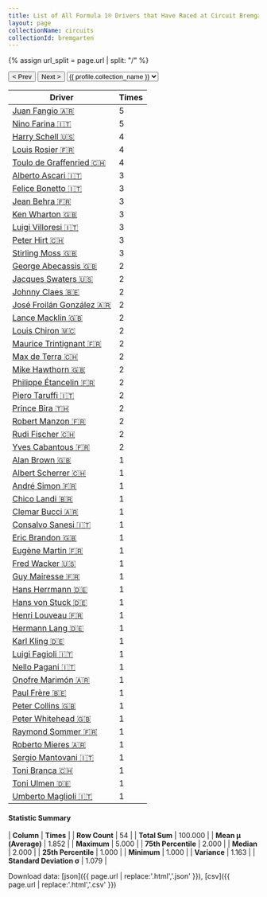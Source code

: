 ```yaml
---
title: List of All Formula 1® Drivers that Have Raced at Circuit Bremgarten
layout: page
collectionName: circuits
collectionId: bremgarten
---
```


{% assign url_split = page.url | split: "/" %}
<div id="collection-navigation">
<button onclick="selector.options[selector.selectedIndex-1].value && (window.location = selector.options[selector.selectedIndex-1].value);">&lt; Prev</button>
<button onclick="selector.options[selector.selectedIndex+1].value && (window.location = selector.options[selector.selectedIndex+1].value);">Next &gt;</button>
<select id="selector" onchange="this.options[this.selectedIndex].value && (window.location = this.options[this.selectedIndex].value);">
  {% for collectionId in site.data[page.collectionName].refs %}
    {% if collectionId == page.collectionId %}
      {% assign selected = "selected" %}
    {% else %}
      {% assign selected = "" %}
    {% endif %}
    {% assign profile = site.data[page.collectionName][collectionId].profile %}
    <option value="/f1/{{ page.collectionName }}/{{ collectionId }}/{{ url_split[4] }}" {{ selected }}>{{ profile.collection_name }}</option>
  {% endfor %}
</select>
</div>

| Driver | Times |
|--|--|
| [Juan Fangio 🇦🇷](/f1/drivers/fangio) | 5 |
| [Nino Farina 🇮🇹](/f1/drivers/farina) | 5 |
| [Harry Schell 🇺🇸](/f1/drivers/schell) | 4 |
| [Louis Rosier 🇫🇷](/f1/drivers/rosier) | 4 |
| [Toulo de Graffenried 🇨🇭](/f1/drivers/graffenried) | 4 |
| [Alberto Ascari 🇮🇹](/f1/drivers/ascari) | 3 |
| [Felice Bonetto 🇮🇹](/f1/drivers/bonetto) | 3 |
| [Jean Behra 🇫🇷](/f1/drivers/behra) | 3 |
| [Ken Wharton 🇬🇧](/f1/drivers/wharton) | 3 |
| [Luigi Villoresi 🇮🇹](/f1/drivers/villoresi) | 3 |
| [Peter Hirt 🇨🇭](/f1/drivers/hirt) | 3 |
| [Stirling Moss 🇬🇧](/f1/drivers/moss) | 3 |
| [George Abecassis 🇬🇧](/f1/drivers/abecassis) | 2 |
| [Jacques Swaters 🇺🇸](/f1/drivers/swaters) | 2 |
| [Johnny Claes 🇧🇪](/f1/drivers/claes) | 2 |
| [José Froilán González 🇦🇷](/f1/drivers/gonzalez) | 2 |
| [Lance Macklin 🇬🇧](/f1/drivers/macklin) | 2 |
| [Louis Chiron 🇲🇨](/f1/drivers/chiron) | 2 |
| [Maurice Trintignant 🇫🇷](/f1/drivers/trintignant) | 2 |
| [Max de Terra 🇨🇭](/f1/drivers/terra) | 2 |
| [Mike Hawthorn 🇬🇧](/f1/drivers/hawthorn) | 2 |
| [Philippe Étancelin 🇫🇷](/f1/drivers/etancelin) | 2 |
| [Piero Taruffi 🇮🇹](/f1/drivers/taruffi) | 2 |
| [Prince Bira 🇹🇭](/f1/drivers/bira) | 2 |
| [Robert Manzon 🇫🇷](/f1/drivers/manzon) | 2 |
| [Rudi Fischer 🇨🇭](/f1/drivers/fischer) | 2 |
| [Yves Cabantous 🇫🇷](/f1/drivers/cabantous) | 2 |
| [Alan Brown 🇬🇧](/f1/drivers/alan_brown) | 1 |
| [Albert Scherrer 🇨🇭](/f1/drivers/scherrer) | 1 |
| [André Simon 🇫🇷](/f1/drivers/simon) | 1 |
| [Chico Landi 🇧🇷](/f1/drivers/landi) | 1 |
| [Clemar Bucci 🇦🇷](/f1/drivers/bucci) | 1 |
| [Consalvo Sanesi 🇮🇹](/f1/drivers/sanesi) | 1 |
| [Eric Brandon 🇬🇧](/f1/drivers/brandon) | 1 |
| [Eugène Martin 🇫🇷](/f1/drivers/martin) | 1 |
| [Fred Wacker 🇺🇸](/f1/drivers/wacker) | 1 |
| [Guy Mairesse 🇫🇷](/f1/drivers/guy_mairesse) | 1 |
| [Hans Herrmann 🇩🇪](/f1/drivers/herrmann) | 1 |
| [Hans von Stuck 🇩🇪](/f1/drivers/hans_stuck) | 1 |
| [Henri Louveau 🇫🇷](/f1/drivers/louveau) | 1 |
| [Hermann Lang 🇩🇪](/f1/drivers/lang) | 1 |
| [Karl Kling 🇩🇪](/f1/drivers/kling) | 1 |
| [Luigi Fagioli 🇮🇹](/f1/drivers/fagioli) | 1 |
| [Nello Pagani 🇮🇹](/f1/drivers/pagani) | 1 |
| [Onofre Marimón 🇦🇷](/f1/drivers/marimon) | 1 |
| [Paul Frère 🇧🇪](/f1/drivers/frere) | 1 |
| [Peter Collins 🇬🇧](/f1/drivers/collins) | 1 |
| [Peter Whitehead 🇬🇧](/f1/drivers/whitehead) | 1 |
| [Raymond Sommer 🇫🇷](/f1/drivers/sommer) | 1 |
| [Roberto Mieres 🇦🇷](/f1/drivers/mieres) | 1 |
| [Sergio Mantovani 🇮🇹](/f1/drivers/mantovani) | 1 |
| [Toni Branca 🇨🇭](/f1/drivers/branca) | 1 |
| [Toni Ulmen 🇩🇪](/f1/drivers/ulmen) | 1 |
| [Umberto Maglioli 🇮🇹](/f1/drivers/maglioli) | 1 |

#### Statistic Summary

| **Column** | **Times** |
| **Row Count** | 54 |
| **Total Sum** | 100.000 |
| **Mean μ (Average)** | 1.852 |
| **Maximum** | 5.000 |
| **75th Percentile** | 2.000 |
| **Median** | 2.000 |
| **25th Percentile** | 1.000 |
| **Minimum** | 1.000 |
| **Variance** | 1.163 |
| **Standard Deviation σ** | 1.079 |

Download data: [json]({{ page.url | replace:'.html','.json' }}), [csv]({{ page.url | replace:'.html','.csv' }})
